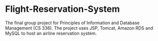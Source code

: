 # Flight-Reservation-System

The final group project for Principles of Information and Database Management (CS 336).
The project uses JSP, Tomcat, Amazon RDS and MySQL to host an airline reservation system.
